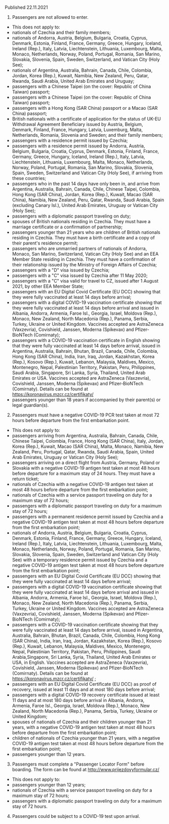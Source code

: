 Published 22.11.2021
1. Passengers are not allowed to enter.
- This does not apply to:
- nationals of Czechia and their family members;
- nationals of Andorra, Austria, Belgium, Bulgaria, Croatia, Cyprus, Denmark, Estonia, Finland, France, Germany, Greece, Hungary, Iceland, Ireland (Rep.), Italy, Latvia, Liechtenstein, Lithuania, Luxembourg, Malta, Monaco, Netherlands, Norway, Poland, Portugal, Romania, San Marino, Slovakia, Slovenia, Spain, Sweden, Switzerland, and Vatican City (Holy See);
- nationals of Argentina, Australia, Bahrain, Canada, Chile, Colombia, Jordan, Korea (Rep.), Kuwait, Namibia, New Zealand, Peru, Qatar, Rwanda, Saudi Arabia, United Arab Emirates and Uruguay;
- passengers with a Chinese Taipei (on the cover: Republic of China Taiwan) passport;
- passengers with a Chinese Taipei (on the cover: Republic of China Taiwan) passport;
- passengers with a Hong Kong (SAR China) passport or a Macao (SAR China) passport;
- British nationals with a certificate of application for the status of UK-EU Withdrawal Agreement Beneficiary issued by Austria, Belgium, Denmark, Finland, France, Hungary, Latvia, Luxemburg, Malta, Netherlands, Romania, Slovenia and Sweden; and their family members;
- passengers with a residence permit issued by Czechia;
- passengers with a residence permit issued by Andorra, Austria, Belgium, Bulgaria, Croatia, Cyprus, Denmark, Estonia, Finland, France, Germany, Greece, Hungary, Iceland, Ireland (Rep.), Italy, Latvia, Liechtenstein, Lithuania, Luxembourg, Malta, Monaco, Netherlands, Norway, Poland, Portugal, Romania, San Marino, Slovakia, Slovenia, Spain, Sweden, Switzerland and Vatican City (Holy See), if arriving from these countries;
- passengers who in the past 14 days have only been in, and arrive from Argentina, Australia, Bahrain, Canada, Chile, Chinese Taipei, Colombia, Hong Kong (SAR China), Jordan, Korea (Rep.), Kuwait, Macao (SAR China), Namibia, New Zealand, Peru, Qatar, Rwanda, Saudi Arabia, Spain (excluding Canary Isl.), United Arab Emirates, Uruguay or Vatican City (Holy See);
- passengers with a diplomatic passport traveling on duty;
- spouses of British nationals residing in Czechia. They must have a marriage certificate or a confirmation of partnership;
- passengers younger than 21 years who are children of British nationals residing in Czechia. They must have a birth certificate and a copy of their parent's residence permit;
- passengers who are unmarried partners of nationals of Andorra, Monaco, San Marino, Switzerland, Vatican City (Holy See) and an EEA Member State residing in Czechia. They must have a confirmation of their relationship issued by the Ministry of Foreign Affairs of Czechia;
- passengers with a "D" visa issued by Czechia;
- passengers with a "C" visa issued by Czechia after 11 May 2020;
- passengers with a "C" visa valid for travel to CZ, issued after 1 August 2021, by other EEA Member State;
- passengers with an EU Digital Covid Certificate (EU DCC) showing that they were fully vaccinated at least 14 days before arrival;
- passengers with a digital COVID-19 vaccination certificate showing that they were fully vaccinated at least 14 days before arrival and issued in Albania, Andorra, Armenia, Faroe Isl., Georgia, Israel, Moldova (Rep.), Monaco, New Zealand, North Macedonia (Rep.), Panama, Serbia, Turkey, Ukraine or United Kingdom. Vaccines accepted are AstraZeneca (Vaxzevria), Covishield, Janssen, Moderna (Spikevax) and Pfizer-BioNTech (Comirnaty);
- passengers with a COVID-19 vaccination certificate in English showing that they were fully vaccinated at least 14 days before arrival, issued in Argentina, Australia, Bahrain, Bhutan, Brazil, Canada, Chile, Colombia, Hong Kong (SAR China), India, Iran, Iraq, Jordan, Kazakhstan, Korea (Rep.), Kosovo (Rep.), Kuwait, Lebanon, Malaysia, Maldives, Mexico, Montenegro, Nepal, Palestinian Territory, Pakistan, Peru, Philippines, Saudi Arabia, Singapore, Sri Lanka, Syria, Thailand, United Arab Emirates or USA. Vaccines accepted are AstraZeneca (Vaxzevria), Covishield, Janssen, Moderna (Spikevax) and Pfizer-BioNTech (Comirnaty). Details can be found at <a href="https://koronavirus.mzcr.cz/certifikaty/">https://koronavirus.mzcr.cz/certifikaty/</a>
- passengers younger than 18 years if accompanied by their parent(s) or legal guardian(s).
2. Passengers must have a negative COVID-19 PCR test taken at most 72 hours before departure from the first embarkation point.
- This does not apply to:
- passengers arriving from Argentina, Australia, Bahrain, Canada, Chile, Chinese Taipei, Colombia, France, Hong Kong (SAR China), Italy, Jordan, Korea (Rep.), Kuwait, Macao (SAR China), Malta, Monaco, Namibia, New Zealand, Peru, Portugal, Qatar, Rwanda, Saudi Arabia, Spain, United Arab Emirates, Uruguay or Vatican City (Holy See);
- passengers arriving on a direct flight from Austria, Germany, Poland or Slovakia with a negative COVID-19 antigen test taken at most 48 hours before departure for a maximum stay of 24 hours. They must have a return ticket;
- nationals of Czechia with a negative COVID-19 antigen test taken at most 48 hours before departure from the first embarkation point;
- nationals of Czechia with a service passport traveling on duty for a maximum stay of 72 hours;
- passengers with a diplomatic passport traveling on duty for a maximum stay of 72 hours;
- passengers with a permanent residence permit issued by Czechia and a negative COVID-19 antigen test taken at most 48 hours before departure from the first embarkation point;
- nationals of Andorra, Austria, Belgium, Bulgaria, Croatia, Cyprus, Denmark, Estonia, Finland, France, Germany, Greece, Hungary, Iceland, Ireland (Rep.), Italy, Latvia, Liechtenstein, Lithuania, Luxembourg, Malta, Monaco, Netherlands, Norway, Poland, Portugal, Romania, San Marino, Slovakia, Slovenia, Spain, Sweden, Switzerland and Vatican City (Holy See) with a temporary residence permit issued by Czechia and a negative COVID-19 antigen test taken at most 48 hours before departure from the first embarkation point;
- passengers with an EU Digital Covid Certificate (EU DCC) showing that they were fully vaccinated at least 14 days before arrival;
- passengers with a digital COVID-19 vaccination certificate showing that they were fully vaccinated at least 14 days before arrival and issued in Albania, Andorra, Armenia, Faroe Isl., Georgia, Israel, Moldova (Rep.), Monaco, New Zealand, North Macedonia (Rep.), Panama, Serbia, Turkey, Ukraine or United Kingdom. Vaccines accepted are AstraZeneca (Vaxzevria), Covishield, Janssen, Moderna (Spikevax) and Pfizer-BioNTech (Comirnaty);
- passengers with a COVID-19 vaccination certificate showing that they were fully vaccinated at least 14 days before arrival, issued in Argentina, Australia, Bahrain, Bhutan, Brazil, Canada, Chile, Colombia, Hong Kong (SAR China), India, Iran, Iraq, Jordan, Kazakhstan, Korea (Rep.), Kosovo (Rep.), Kuwait, Lebanon, Malaysia, Maldives, Mexico, Montenegro, Nepal, Palestinian Territory, Pakistan, Peru, Philippines, Saudi Arabia,Singapore, Sri Lanka, Syria, Thailand, United Arab Emirates or USA, in English. Vaccines accepted are AstraZeneca (Vaxzevria), Covishield, Janssen, Moderna (Spikevax) and Pfizer-BioNTech (Comirnaty). Details can be found at <a href="https://koronavirus.mzcr.cz/certifikaty/">https://koronavirus.mzcr.cz/certifikaty/</a> ;
- passengers with an EU Digital Covid Certificate (EU DCC) as proof of recovery, issued at least 11 days and at most 180 days before arrival;
- passengers with a digital COVID-19 recovery certificate issued at least 11 days and at most 180 days before arrival in Albania, Andorra, Armenia, Faroe Isl., Georgia, Israel, Moldova (Rep.), Monaco, New Zealand, North Macedonia (Rep.), Panama, Serbia, Turkey, Ukraine or United Kingdom;
- spouses of nationals of Czechia and their children younger than 21 years, with a negative COVID-19 antigen test taken at most 48 hours before departure from the first embarkation point;
- children of nationals of Czechia younger than 21 years, with a negative COVID-19 antigen test taken at most 48 hours before departure from the first embarkation point;
- passengers younger than 12 years.
3. Passengers must complete a "Passenger Locator Form" before boarding. The form can be found at <a href="http://www.prijezdovyformular.cz/">http://www.prijezdovyformular.cz/</a>
- This does not apply to:
- passengers younger than 12 years;
- nationals of Czechia with a service passport traveling on duty for a maximum stay of 72 hours;
- passengers with a diplomatic passport traveling on duty for a maximum stay of 72 hours.
4. Passengers could be subject to a COVID-19 test upon arrival.